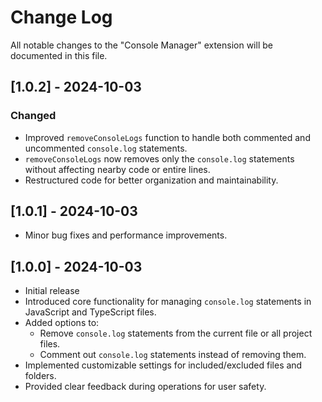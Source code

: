 # Change Log

All notable changes to the "Console Manager" extension will be documented in this file.

## [1.0.2] - 2024-10-03

### Changed

- Improved `removeConsoleLogs` function to handle both commented and uncommented `console.log` statements.
- `removeConsoleLogs` now removes only the `console.log` statements without affecting nearby code or entire lines.
- Restructured code for better organization and maintainability.

## [1.0.1] - 2024-10-03

- Minor bug fixes and performance improvements.

## [1.0.0] - 2024-10-03

- Initial release
- Introduced core functionality for managing `console.log` statements in JavaScript and TypeScript files.
- Added options to:
  - Remove `console.log` statements from the current file or all project files.
  - Comment out `console.log` statements instead of removing them.
- Implemented customizable settings for included/excluded files and folders.
- Provided clear feedback during operations for user safety.
